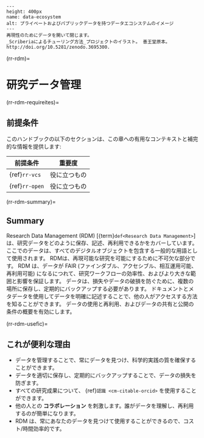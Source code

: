 ```{figure} ../figures/data-ecosystem.jpg
---
height: 400px
name: data-ecosystem
alt: プライベートおよびパブリックデータを持つデータエコシステムのイメージ
---
再現性のためにデータを開いて閉じます。
_Scriberiaによるチューリング方法_プロジェクトのイラスト。 善王堂原本。 http://doi.org/10.5281/zenodo.3695300. 
```

(rr-rdm)=
# 研究データ管理

(rr-rdm-requireites)=
## 前提条件

このハンドブックの以下のセクションは、この章への有用なコンテキストと補完的な情報を提供します:

| 前提条件           | 重要度    |
| -------------- | ------ |
| {ref}`rr-vcs`  | 役に立つもの |
| {ref}`rr-open` | 役に立つもの |

(rr-rdm-summary)=
## Summary

Research Data Management (RDM) [{term}`def<Research Data Management>`] は、研究データをどのように保存、記述、再利用できるかをカバーしています。 ここでのデータは、すべてのデジタルオブジェクトを包含する一般的な用語として使用されます。 RDMは、再現可能な研究を可能にするために不可欠な部分です。 RDM は、データが FAIR (ファインダブル、アクセシブル、相互運用可能、再利用可能) になるにつれて、研究ワークフローの効率性、およびより大きな範囲と影響を保証します。 データは、損失やデータの破損を防ぐために、複数の場所に保存し、定期的にバックアップする必要があります。 ドキュメントとメタデータを使用してデータを明確に記述することで、他の人がアクセスする方法を知ることができます。 データの使用と再利用、およびデータの共有と公開の条件の概要を有効にします。



(rr-rdm-usefic)=
## これが便利な理由

- データを管理することで、常にデータを見つけ、科学的実践の質を確保することができます。
- データを適切に保存し、定期的にバックアップすることで、データの損失を防ぎます。
- すべての研究成果について、 {ref}`認識 <cm-citable-orcid>` を使用することができます。
- 他の人との **コラボレーション** を刺激します。誰がデータを理解し、再利用するのが簡単になります。
- RDM は、常にあなたのデータを見つけて使用することができるので、コスト/時間効率的です。
